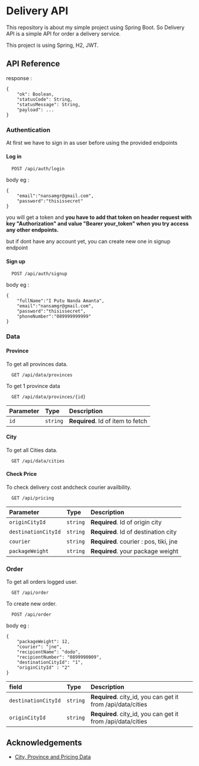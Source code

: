 
# Delivery API

This repository is about my simple project using Spring Boot. 
So Delivery API is a simple API for order a delivery service.

This project is using Spring, H2, JWT.
## API Reference
response : 
```
{
    "ok": Boolean,
    "statusCode": String,
    "statusMessage": String,
    "payload": ...
}
```
### Authentication
At first we have to sign in as user before using the provided endpoints

#### Log in

```http
  POST /api/auth/login
```
body eg : 
```
{
    "email":"nansamgr@gmail.com",
    "password":"thisissecret"
}
```
you will get a token and **you have to add that token on header request  with key "Authorization" and value "Bearer your_token" when you try access any other endpoints.**


but if dont have any account yet, you can create new one in signup endpoint
#### Sign up

```http
  POST /api/auth/signup
```
body eg : 
```
{
    "fullName":"I Putu Nanda Amanta",
    "email":"nansamgr@gmail.com",
    "password":"thisissecret",
    "phoneNumber":"089999999999"
}
```


### Data
#### Province
To get all provinces data.
```http
  GET /api/data/provinces
```


To get 1 province data

```http
  GET /api/data/provinces/{id}
```


| Parameter | Type     | Description                       |
| :-------- | :------- | :-------------------------------- |
| `id`      | `string` | **Required**. Id of item to fetch |


#### City

To get all Cities data.
```http
  GET /api/data/cities
```



#### Check Price

To check delivery cost andcheck courier availbility.
```http
  GET /api/pricing
```

| Parameter | Type     | Description                       |
| :-------- | :------- | :-------------------------------- |
| `originCityId`      | `string` | **Required**. Id of origin city |
| `destinationCityId`      | `string` | **Required**. Id of destination city |
| `courier`      | `string` | **Required**. courier : pos, tiki, jne |
| `packageWeight`      | `string` | **Required**. your package weight |


### Order

To get all orders logged user.
```http
  GET /api/order
```

To create new order.
```http
  POST /api/order
```

body eg :
```
{
    "packageWeight": 12,
    "courier": "jne",
    "recipientName": "dodo",
    "recipientNumber": "0899990009",
    "destinationCityId": "1",
    "originCityId" : "2"
}
```

| field | Type     | Description                       |
| :-------- | :------- | :-------------------------------- |
| `destinationCityId`      | `string` | **Required**. city_id, you can get it from /api/data/cities|
| `originCityId`      | `string` | **Required**. city_id, you can get it from /api/data/cities|


## Acknowledgements

 - [City, Province and Pricing Data](https://rajaongkir.com/)


